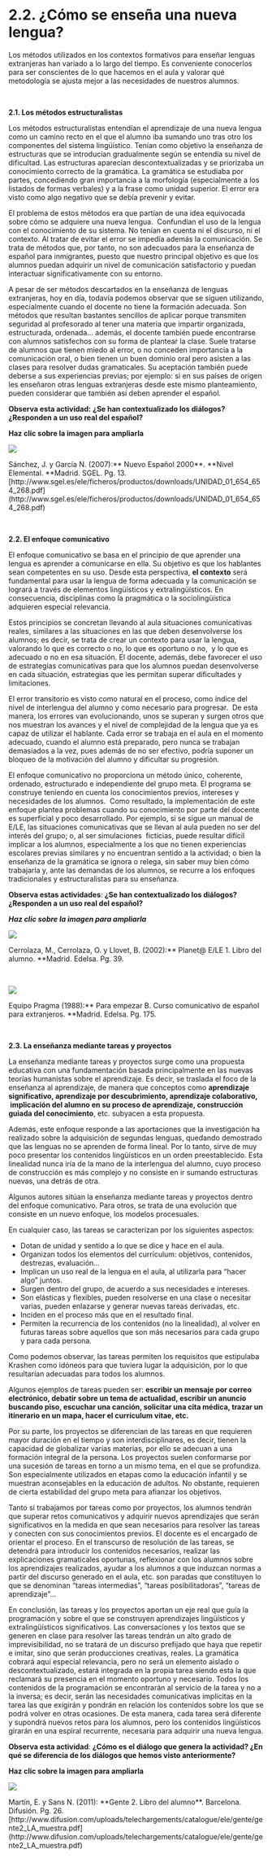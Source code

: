 
# 2.2. ¿Cómo se enseña una nueva lengua?

Los métodos utilizados en los contextos formativos para enseñar lenguas extranjeras han variado a lo largo del tiempo. Es conveniente conocerlos para ser conscientes de lo que hacemos en el aula y valorar qué metodología se ajusta mejor a las necesidades de nuestros alumnos.

 

**2.1. Los métodos estructuralistas**

Los métodos estructuralistas entendían el aprendizaje de una nueva lengua como un camino recto en el que el alumno iba sumando uno tras otro los componentes del sistema lingüístico. Tenían como objetivo la enseñanza de estructuras que se introducían gradualmente según se entendía su nivel de dificultad. Las estructuras aparecían descontextualizadas y se priorizaba un conocimiento correcto de la gramática. La gramática se estudiaba por partes, concediendo gran importancia a la morfología (especialmente a los listados de formas verbales) y a la frase como unidad superior. El error era visto como algo negativo que se debía prevenir y evitar.

El problema de estos métodos era que partían de una idea equivocada sobre cómo se adquiere una nueva lengua.  Confundían el uso de la lengua con el conocimiento de su sistema. No tenían en cuenta ni el discurso, ni el contexto. Al tratar de evitar el error se impedía además la comunicación. Se trata de métodos que, por tanto, no son adecuados para la enseñanza de español para inmigrantes, puesto que nuestro principal objetivo es que los alumnos puedan adquirir un nivel de comunicación satisfactorio y puedan interactuar significativamente con su entorno.

A pesar de ser métodos descartados en la enseñanza de lenguas extranjeras, hoy en día, todavía podemos observar que se siguen utilizando, especialmente cuando el docente no tiene la formación adecuada. Son métodos que resultan bastantes sencillos de aplicar porque transmiten seguridad al profesorado al tener una materia que impartir organizada, estructurada, ordenada… además, el docente también puede encontrarse con alumnos satisfechos con su forma de plantear la clase. Suele tratarse de alumnos que tienen miedo al error, o no conceden importancia a la comunicación oral, o bien tienen un buen dominio oral pero asisten a las clases para resolver dudas gramaticales. Su aceptación también puede deberse a sus experiencias previas; por ejemplo: si en sus países de origen les enseñaron otras lenguas extranjeras desde este mismo planteamiento, pueden considerar que también así deben aprender el español.

**Observa esta actividad:** **¿Se han contextualizado los diálogos? ¿Responden a un uso real del español?**

**Haz clic sobre la imagen para ampliarla**

![](img/conteste.jpg)
<td style="text-align: center;">Sánchez, J. y García N. (2007):** Nuevo Español 2000**. **Nivel Elemental. **Madrid. SGEL. Pg. 13.[http://www.sgel.es/ele/ficheros/productos/downloads/UNIDAD_01_654_654_268.pdf](http://www.sgel.es/ele/ficheros/productos/downloads/UNIDAD_01_654_654_268.pdf)</td>

 

**2.2. El enfoque comunicativo**

El enfoque comunicativo se basa en el principio de que aprender una lengua es aprender a comunicarse en ella. Su objetivo es que los hablantes sean competentes en su uso. Desde esta perspectiva, **el contexto** será fundamental para usar la lengua de forma adecuada y la comunicación se logrará a través de elementos lingüísticos y extralingüísticos. En consecuencia, disciplinas como la pragmática o la sociolingüística adquieren especial relevancia.

Estos principios se concretan llevando al aula situaciones comunicativas reales, similares a las situaciones en las que deben desenvolverse los alumnos; es decir, se trata de crear un contexto para usar la lengua, valorando lo que es correcto o no, lo que es oportuno o no,  y lo que es adecuado o no en esa situación. El docente, además, debe favorecer el uso de estrategias comunicativas para que los alumnos puedan desenvolverse en cada situación, estrategias que les permitan superar dificultades y limitaciones.

El error transitorio es visto como natural en el proceso, como índice del nivel de interlengua del alumno y como necesario para progresar.  De esta manera, los errores van evolucionando, unos se superan y surgen otros que nos muestran los avances y el nivel de complejidad de la lengua que ya es capaz de utilizar el hablante. Cada error se trabaja en el aula en el momento adecuado, cuando el alumno está preparado, pero nunca se trabajan demasiados a la vez, pues además de no ser efectivo, podría suponer un bloqueo de la motivación del alumno y dificultar su progresión.

El enfoque comunicativo no proporciona un método único, coherente, ordenado, estructurado e independiente del grupo meta. El programa se construye teniendo en cuenta los conocimientos previos, intereses y necesidades de los alumnos.  Como resultado, la implementación de este enfoque plantea problemas cuando su conocimiento por parte del docente es superficial y poco desarrollado. Por ejemplo, si se sigue un manual de E/LE, las situaciones comunicativas que se llevan al aula pueden no ser del interés del grupo; o, al ser simulaciones  ficticias, puede resultar difícil implicar a los alumnos, especialmente a los que no tienen experiencias escolares previas similares y no encuentran sentido a la actividad; o bien la enseñanza de la gramática se ignora o relega, sin saber muy bien cómo trabajarla y, ante las demandas de los alumnos, se recurre a los enfoques tradicionales y estructuralistas para su enseñanza.

**Observa estas actividades**: **¿Se han contextualizado los diálogos? ¿Responden a un uso real del español?**

**<em>Haz clic sobre la imagen para ampliarla**</em>

![](img/dialogo.jpg)
<td style="text-align: center;">Cerrolaza, M., Cerrolaza, O. y Llovet, B. (2002):** Planet@ E/LE 1. Libro del alumno. **Madrid. Edelsa. Pg. 39.</td>

 

![](img/busca_piso.jpg)
<td style="text-align: center;">Equipo Pragma (1988):** Para empezar B. Curso comunicativo de español para extranjeros. **Madrid. Edelsa. Pg. 175.</td>

 

**2.3. La enseñanza mediante tareas y proyectos**

La enseñanza mediante tareas y proyectos surge como una propuesta educativa con una fundamentación basada principalmente en las nuevas teorías humanistas sobre el aprendizaje. Es decir, se traslada el foco de la enseñanza al aprendizaje, de manera que conceptos como **aprendizaje significativo, aprendizaje por descubrimiento, aprendizaje colaborativo,  implicación del alumno en su proceso de aprendizaje, construcción guiada del conocimiento**, etc. subyacen a esta propuesta.

Además, este enfoque responde a las aportaciones que la investigación ha realizado sobre la adquisición de segundas lenguas, quedando demostrado que las lenguas no se aprenden de forma lineal. Por lo tanto, sirve de muy poco presentar los contenidos lingüísticos en un orden preestablecido. Esta linealidad nunca iría de la mano de la interlengua del alumno, cuyo proceso de construcción es más complejo y no consiste en ir sumando estructuras nuevas, una detrás de otra.

Algunos autores sitúan la enseñanza mediante tareas y proyectos dentro del enfoque comunicativo. Para otros, se trata de una evolución que consiste en un nuevo enfoque, los modelos procesuales.

En cualquier caso, las tareas se caracterizan por los siguientes aspectos:

- Dotan de unidad y sentido a lo que se dice y hace en el aula.
- Organizan todos los elementos del currículum: objetivos, contenidos, destrezas, evaluación…
- Implican un uso real de la lengua en el aula, al utilizarla para “hacer algo” juntos.
- Surgen dentro del grupo, de acuerdo a sus necesidades e intereses.
- Son elásticas y flexibles, pueden resolverse en una clase o necesitar varias, pueden enlazarse y generar nuevas tareas derivadas, etc.
- Inciden en el proceso más que en el resultado final.
- Permiten la recurrencia de los contenidos (no la linealidad), al volver en futuras tareas sobre aquellos que son más necesarios para cada grupo y para cada persona.

Como podemos observar, las tareas permiten los requisitos que estipulaba Krashen como idóneos para que tuviera lugar la adquisición, por lo que resultarían adecuadas para todos los alumnos.

Algunos ejemplos de tareas pueden ser: **escribir un mensaje por correo electrónico, debatir sobre un tema de actualidad, escribir un anuncio buscando piso, escuchar una canción, solicitar una cita médica, trazar un itinerario en un mapa, hacer el currículum vitae, etc.**

Por su parte, los proyectos se diferencian de las tareas en que requieren mayor duración en el tiempo y son interdisciplinares, es decir, tienen la capacidad de globalizar varias materias, por ello se adecuan a una formación integral de la persona. Los proyectos suelen conformarse por una sucesión de tareas en torno a un mismo tema, en el que se profundiza. Son especialmente utilizados en etapas como la educación infantil y se muestran aconsejables en la educación de adultos. No obstante, requieren de cierta estabilidad del grupo meta para afianzar los objetivos.

Tanto si trabajamos por tareas como por proyectos, los alumnos tendrán que superar retos comunicativos y adquirir nuevos aprendizajes que serán significativos en la medida en que sean necesarios para resolver las tareas y conecten con sus conocimientos previos. El docente es el encargado de orientar el proceso. En el transcurso de resolución de las tareas, se detendrá para introducir los contenidos necesarios, realizar las explicaciones gramaticales oportunas, reflexionar con los alumnos sobre los aprendizajes realizados, ayudar a los alumnos a que induzcan normas a partir del discurso generado en el aula, etc. son paradas que constituyen lo que se denominan “tareas intermedias”, “tareas posibilitadoras”, “tareas de aprendizaje”…

En conclusión, las tareas y los proyectos aportan un eje real que guía la programación y sobre el que se construyen aprendizajes lingüísticos y extralingüísticos significativos. Las conversaciones y los textos que se generen en clase para resolver las tareas tendrán un alto grado de imprevisibilidad, no se tratará de un discurso prefijado que haya que repetir e imitar, sino que serán producciones creativas, reales. La gramática cobrará aquí especial relevancia, pero no será un elemento aislado o descontextualizado, estará integrada en la propia tarea siendo esta la que reclamará su presencia en el momento oportuno y necesario. Todos los contenidos de la programación se encontrarán al servicio de la tarea y no a la inversa; es decir, serán las necesidades comunicativas implícitas en la tarea las que exigirán y pondrán en relación los contenidos sobre los que se podrá volver en otras ocasiones. De esta manera, cada tarea será diferente y supondrá nuevos retos para los alumnos, pero los contenidos lingüísticos girarán en una espiral recurrente, necesaria para adquirir una nueva lengua.

**Observa esta actividad**: **¿Cómo es el diálogo que genera la actividad? ¿En qué se diferencia de los diálogos que hemos visto anteriormente?**

**Haz clic sobre la imagen para ampliarla**

![](img/tareas.jpg)
<td style="text-align: center;">Martín, E. y Sans N. (2011): **Gente 2. Libro del alumno**. Barcelona. Difusión. Pg. 26. [http://www.difusion.com/uploads/telechargements/catalogue/ele/gente/gente2_LA_muestra.pdf](http://www.difusion.com/uploads/telechargements/catalogue/ele/gente/gente2_LA_muestra.pdf)</td>
